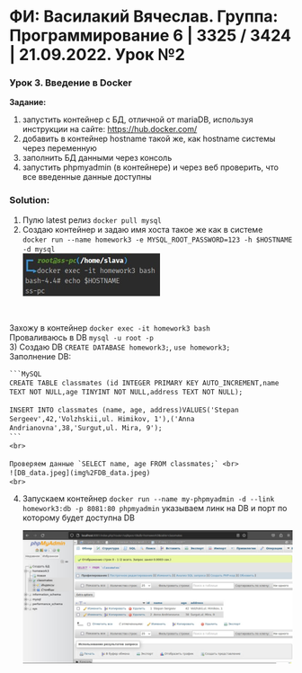 # ФИ: Василакий Вячеслав. Группа: Программирование 6 | 3325 / 3424 | 21.09.2022. Урок №2

### Урок 3. Введение в Docker

__Задание:__
1) запустить контейнер с БД, отличной от mariaDB, используя инструкции на сайте: https://hub.docker.com/ <br>
2) добавить в контейнер hostname такой же, как hostname системы через переменную <br>
3) заполнить БД данными через консоль <br>
4) запустить phpmyadmin (в контейнере) и через веб проверить, что все введенные данные доступны <br>

### Solution:

1) Пулю latest релиз `docker pull mysql` <br>
2) Создаю контейнер и задаю имя хоста такое же как в системе <br> 
`docker run --name homework3 -e MYSQL_ROOT_PASSWORD=123 -h $HOSTNAME -d mysql` <br>
![HOSTNAME.jpeg](img%2FHOSTNAME.jpeg)
<br>

   Захожу в контейнер `docker exec -it homework3 bash` <br>
   Проваливаюсь в DB `mysql -u root -p` <br>
3) Создаю DB `CREATE DATABASE homework3;`, `use homework3;` <br>
    Заполнение DB: <br>

    ```MySQL
    CREATE TABLE classmates (id INTEGER PRIMARY KEY AUTO_INCREMENT,name TEXT NOT NULL,age TINYINT NOT NULL,address TEXT NOT NULL);
    
    INSERT INTO classmates (name, age, address)VALUES('Stepan Sergeev',42,'Volzhskii,ul. Himikov, 1'),('Anna Andrianovna',38,'Surgut,ul. Mira, 9');
    ```
    <br>
   
    Проверяем данные `SELECT name, age FROM classmates;` <br>
    ![DB_data.jpeg](img%2FDB_data.jpeg) 
    <br>
4) Запускаем контейнер `docker run --name my-phpmyadmin -d --link homework3:db -p 8081:80 phpmyadmin`
    указываем линк на DB и порт по которому будет доступна DB <br>

    ![PHP_myadmin.jpeg](img%2FPHP_myadmin.jpeg)